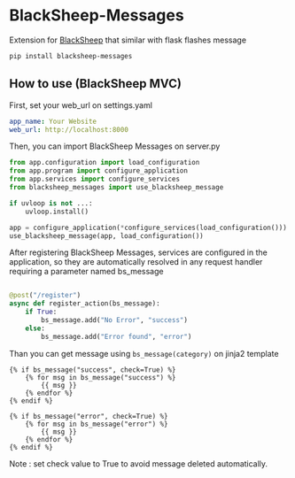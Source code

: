# BlackSheep-Messages
Extension for [BlackSheep](https://github.com/Neoteroi/BlackSheep) that similar with flask flashes message

```bash
pip install blacksheep-messages
```

## How to use (BlackSheep MVC)

First, set your web_url on settings.yaml

```yaml
app_name: Your Website
web_url: http://localhost:8000
```

Then, you can import BlackSheep Messages on server.py

```python
from app.configuration import load_configuration
from app.program import configure_application
from app.services import configure_services
from blacksheep_messages import use_blacksheep_message

if uvloop is not ...:
    uvloop.install()

app = configure_application(*configure_services(load_configuration()))
use_blacksheep_message(app, load_configuration())

```

After registering BlackSheep Messages, services are configured in the application, so they are automatically resolved in any request handler requiring a parameter named bs_message

```python

@post("/register")
async def register_action(bs_message):
    if True:
        bs_message.add("No Error", "success")
    else:
        bs_message.add("Error found", "error")

```

Than you can get message using `bs_message(category)` on jinja2 template

```jinja2
{% if bs_message("success", check=True) %}
	{% for msg in bs_message("success") %}
		{{ msg }}
	{% endfor %}
{% endif %}

{% if bs_message("error", check=True) %}
	{% for msg in bs_message("error") %}
		{{ msg }}
	{% endfor %}
{% endif %}
```

Note : set check value to True to avoid message deleted automatically.